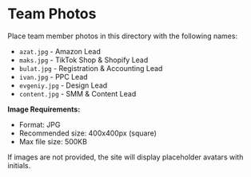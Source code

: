 # Team Photos

Place team member photos in this directory with the following names:

- `azat.jpg` - Amazon Lead
- `maks.jpg` - TikTok Shop & Shopify Lead
- `bulat.jpg` - Registration & Accounting Lead
- `ivan.jpg` - PPC Lead
- `evgeniy.jpg` - Design Lead
- `content.jpg` - SMM & Content Lead

**Image Requirements:**
- Format: JPG
- Recommended size: 400x400px (square)
- Max file size: 500KB

If images are not provided, the site will display placeholder avatars with initials.
